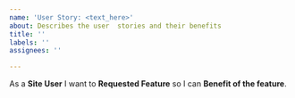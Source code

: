 ```yaml
---
name: 'User Story: <text_here>'
about: Describes the user  stories and their benefits
title: ''
labels: ''
assignees: ''

---
```


As a **Site User** I want to **Requested Feature** so I can **Benefit of the feature**.
